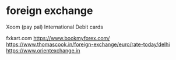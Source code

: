 # foreign exchange
Xoom (pay pal)
International Debit cards


fxkart.com
https://www.bookmyforex.com/
https://www.thomascook.in/foreign-exchange/euro/rate-today/delhi
https://www.orientexchange.in


